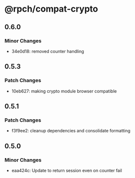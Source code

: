 # @rpch/compat-crypto

## 0.6.0

### Minor Changes

-   34e0d18: removed counter handling

## 0.5.3

### Patch Changes

-   10eb627: making crypto module browser compatible

## 0.5.1

### Patch Changes

-   f3f9ee2: cleanup dependencies and consolidate formatting

## 0.5.0

### Minor Changes

-   eaa424c: Update to return session even on counter fail
